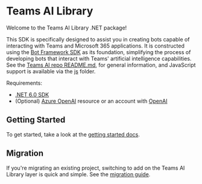 # Teams AI Library

Welcome to the Teams AI Library .NET package! 

This SDK is specifically designed to assist you in creating bots capable of interacting with Teams and Microsoft 365 applications. It is constructed using the [Bot Framework SDK](https://github.com/microsoft/botbuilder-dotnet) as its foundation, simplifying the process of developing bots that interact with Teams' artificial intelligence capabilities. See the [Teams AI repo README.md](https://github.com/microsoft/teams-ai), for general information, and JavaScript support is available via the [js](https://github.com/microsoft/teams-ai/tree/main/js) folder.

Requirements:

*   [.NET 6.0 SDK](https://dotnet.microsoft.com/download/dotnet/6.0)
*   (Optional) [Azure OpenAI](https://azure.microsoft.com/en-us/products/ai-services/openai-service) resource or an account with [OpenAI](https://platform.openai.com/)


## Getting Started

To get started, take a look at the [getting started docs](https://github.com/microsoft/teams-ai/blob/main/getting-started/README.md).

## Migration

If you're migrating an existing project, switching to add on the Teams AI Library layer is quick and simple. See the [migration guide](https://github.com/microsoft/teams-ai/blob/main/getting-started/MIGRATION/DOTNET.md).
